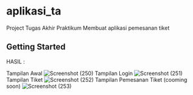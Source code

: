 # aplikasi_ta

Project Tugas Akhir Praktikum
Membuat aplikasi pemesanan tiket

## Getting Started
HASIL :

Tampilan Awal
![Screenshot (250)](https://user-images.githubusercontent.com/101104676/173172365-7a840cdd-3400-4ac9-bd3b-fb5a01c4f0cc.png)
Tampilan Login
![Screenshot (251)](https://user-images.githubusercontent.com/101104676/173172367-1331777f-8261-4481-88cf-78d4fee0c626.png)
Tampilan Tiket
![Screenshot (252)](https://user-images.githubusercontent.com/101104676/173172371-83d2b28e-a56e-4358-88b0-b32d85a04d00.png)
Tampilan Pemesanan Tiket (cooming soon)
![Screenshot (253)](https://user-images.githubusercontent.com/101104676/173172379-d1b0f401-6b7d-4a51-9eb6-c05b84634312.png)
